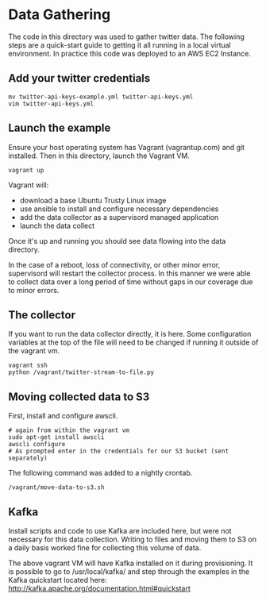 # Data Gathering

The code in this directory was used to gather twitter data. The following
steps are a quick-start guide to getting it all running in a local virtual
environment. In practice this code was deployed to an AWS EC2 Instance.

## Add your twitter credentials

    mv twitter-api-keys-example.yml twitter-api-keys.yml
    vim twitter-api-keys.yml

## Launch the example

Ensure your host operating system has Vagrant (vagrantup.com) and git installed.
Then in this directory, launch the Vagrant VM.

    vagrant up

Vagrant will:

* download a base Ubuntu Trusty Linux image
* use ansible to install and configure necessary dependencies
* add the data collector as a supervisord managed application
* launch the data collect

Once it's up and running you should see data flowing into the data directory.

In the case of a reboot, loss of connectivity, or other minor error, supervisord
will restart the collector process. In this manner we were able to collect data
over a long period of time without gaps in our coverage due to minor errors.

## The collector

If you want to run the data collector directly, it is here. Some configuration
variables at the top of the file will need to be changed if running it outside
of the vagrant vm.

    vagrant ssh
    python /vagrant/twitter-stream-to-file.py

## Moving collected data to S3

First, install and configure awscli.

    # again from within the vagrant vm
    sudo apt-get install awscli
    awscli configure
    # As prompted enter in the credentials for our S3 bucket (sent separately)

The following command was added to a nightly crontab.

    /vagrant/move-data-to-s3.sh

## Kafka

Install scripts and code to use Kafka are included here, but were not necessary
for this data collection. Writing to files and moving them to S3 on a daily basis
worked fine for collecting this volume of data.

The above vagrant VM will have Kafka installed on it during provisioning. It is
possible to go to /usr/local/kafka/ and step through the examples in the Kafka
quickstart located here: http://kafka.apache.org/documentation.html#quickstart
